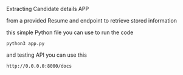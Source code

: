 Extracting Candidate details APP

from a provided Resume and endpoint to retrieve stored information

this  simple Python file you can use to run the code 

`python3 app.py` 

and testing API you can use this 

`http://0.0.0.0:8000/docs`
